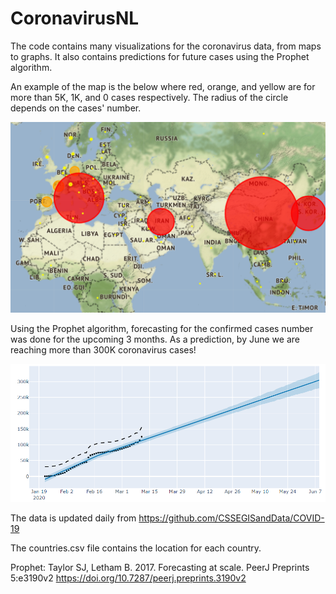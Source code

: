 # CoronavirusNL

The code contains many visualizations for the coronavirus data, from maps to graphs. It also contains predictions for future cases using the Prophet algorithm.

An example of the map is the below where red, orange, and yellow are for more than 5K, 1K, and 0 cases respectively. The radius of the circle depends on the cases' number.

![Coronavirus Map for 11 March 2020 (US part not shown here)](map.PNG)

Using the Prophet algorithm, forecasting for the confirmed cases number was done for the upcoming 3 months. As a prediction, by June we are reaching more than 300K coronavirus cases!

![Coronavirus Cases Prediction for 3 Months](predictionCases.PNG)


The data is updated daily from https://github.com/CSSEGISandData/COVID-19

The countries.csv file contains the location for each country.

Prophet: Taylor SJ, Letham B. 2017. Forecasting at scale. PeerJ Preprints 5:e3190v2 https://doi.org/10.7287/peerj.preprints.3190v2
